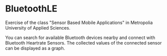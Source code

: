 # BluetoothLE

Exercise of the class "Sensor Based Mobile Applications" in Metropolia University of Applied Sciences.

You can search for available Bluetooth devices nearby and connect with Bluetooth Heartrate Sensors.
The collected values of the connected sensor can be displayed as a graph.
